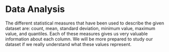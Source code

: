 # Data Analysis
The different statistical measures that have been used to describe the given dataset are: count, mean, standard deviation, minimum value, maximum value, and quantiles. Each of these measures gives us very valuable information about each column. We will be more prepared to study our dataset if we really understand what these values represent.
